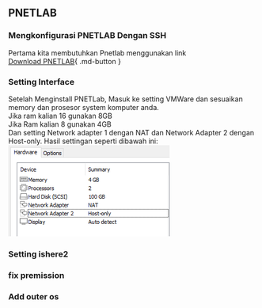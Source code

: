 ## PNETLAB
### Mengkonfigurasi PNETLAB Dengan SSH

Pertama kita membutuhkan Pnetlab menggunakan link  
[Download PNETLAB](https://www.pnetlab.com/pages/download){ .md-button }

### Setting Interface

Setelah Menginstall PNETLab, Masuk ke setting VMWare dan sesuaikan memory dan prosesor system komputer anda.  
Jika ram kalian 16 gunakan 8GB  
Jika Ram kalian 8 gunakan  4GB  
Dan setting Network adapter 1 dengan NAT dan Network Adapter 2 dengan Host-only.
Hasil settingan seperti dibawah ini:   
![image](img/setting.png)  

### Setting ishere2

### fix premission

### Add outer os
